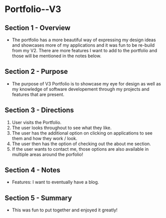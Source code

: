 # Portfolio--V3

## Section 1 - Overview 
- The portfolio has a more beautiful way of expressing my design ideas and showcases more of my applications and it was fun to be re-build from my V2. There are more features I want to add to the portfolio and those will be mentioned in the notes below.


## Section 2 - Purpose 
- The purpose of V3 Portfolio is to showcase my eye for design as well as my knowledge of software developement through my projects and features that are present. 


## Section 3 - Directions
1. User visits the Portfolio.
2. The user looks throughout to see what they like.
3. The user has the additional option on clicking on applications to see them and how they work / look. 
4. The user then has the option of checking out the about me section. 
5. If the user wants to contact me, those options are also available in multiple areas around the porfolio!


## Section 4 - Notes 
- Features: I want to eventually have a blog. 


## Section 5 - Summary 
- This was fun to put together and enjoyed it greatly! 

